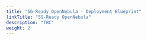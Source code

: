```yaml
---
title: "5G-Ready OpenNebula - Deployment Blueprint"
linkTitle: "5G-Ready OpenNebula"
description: "TBC"
weight: 2
---
```

